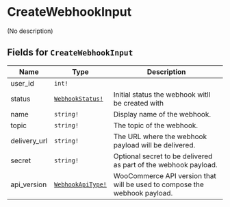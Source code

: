 # CreateWebhookInput

(No description)

## Fields for `CreateWebhookInput`
| Name | Type | Description |
|-|-|-|
user_id | `int!` | 
status | [`WebhookStatus!`](../Enums/WebhookStatus.md) | Initial status the webhook witll be created with
name | `string!` | Display name of the webhook.
topic | `string!` | The topic of the webhook.
delivery_url | `string!` | The URL where the webhook payload will be delivered.
secret | `string!` | Optional secret to be delivered as part of the webhook payload.
api_version | [`WebhookApiType!`](../Enums/WebhookApiType.md) | WooCommerce API version that will be used to compose the webhook payload.
